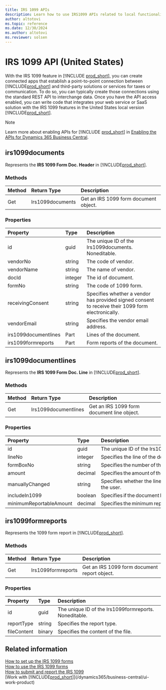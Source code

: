 ```yaml
---
title: IRS 1099 APIs
description: Learn how to use IRS1099 APIs related to local functionality in the United States version of Business Central.
author: altotovi
ms.topic: reference
ms.date: 12/30/2024
ms.author: altotovi
ms.reviewer: solsen
---
```


# IRS 1099 API (United States)

With the IRS 1099 feature in [!INCLUDE [prod_short](../includes/prod_short.md)], you can create connected apps that establish a point-to-point connection between [!INCLUDE[prod_short](../includes/prod_short.md)] and third-party solutions or services for taxes or communication. To do so, you can typically create those connections using the standard REST API to interchange data. Once you have the API access enabled, you can write code that integrates your web service or SaaS solution with the IRS 1099 features in the United States local version [!INCLUDE[prod_short](../includes/prod_short.md)].  

> [!NOTE]
> Learn more about enabling APIs for [!INCLUDE [prod_short](../includes/prod_short.md)] in [Enabling the APIs for Dynamics 365 Business Central](../api-reference/v2.0/enabling-apis-for-dynamics-nav.md).

## irs1099documents 

Represents the **IRS 1099 Form Doc. Header** in [!INCLUDE[prod_short](../includes/prod_short.md)].   

### Methods

| Method | Return Type|Description |
|:--------------------|:-----------|:-------------------------|
| Get | Irs1099documents | Get an IRS 1099 form document object. |

### Properties

| Property           | Type   |Description     |
|:-------------------|:-------|:---------------|
| id | guid | The unique ID of the Irs1099documents. Noneditable. |
| vendorNo | string | The code of vendor. |
| vendorName | string | The name of vendor. |
| docId | integer | The id of document. |
| formNo | string | The code of 1099 form. |
| receivingConsent | string | Specifies whether a vendor has provided signed consent to receive their 1099 form electronically. |
| vendorEmail | string | Specifies the vendor email address. |
| irs1099documentlines | Part | Lines of the document. |
| irs1099formreports | Part | Form reports of the document. |

## irs1099documentlines 

Represents the **IRS 1099 Form Doc. Line** in [!INCLUDE[prod_short](../includes/prod_short.md)].   

### Methods

| Method | Return Type|Description |
|:--------------------|:-----------|:-------------------------|
| Get | Irs1099documentlines | Get an IRS 1099 form document line object. |

### Properties

| Property           | Type   |Description     |
|:-------------------|:-------|:---------------|
| id | guid | The unique ID of the Irs1099documentlines. Noneditable. |
| lineNo | integer | Specifies the line of the document. |
| formBoxNo | string | Specifies the number of the 1099 form box. |
| amount | decimal | Specifies the amount of the document line. |
| manuallyChanged | string | Specifies whether the lines have been changed manually by the user. |
| includeIn1099 | boolean | Specifies if the document line should be included in the 1099. |
| minimumReportableAmount | decimal | Specifies the minimum reportable amount of the document line. |

## irs1099formreports 

Represents the 1099 form report in [!INCLUDE[prod_short](../includes/prod_short.md)].   

### Methods

| Method | Return Type|Description |
|:--------------------|:-----------|:-------------------------|
| Get | Irs1099formreports | Get an IRS 1099 form document report object. |

### Properties

| Property           | Type   |Description     |
|:-------------------|:-------|:---------------|
| id | guid | The unique ID of the Irs1099formreports. Noneditable. |
| reportType | string | Specifies the report type. |
| fileContent | binary | Specifies the content of the file. |


## Related information

[How to set up the IRS 1099 forms](/dynamics365/business-central/LocalFunctionality/UnitedStates/set-up-use-irs1099-form-v24)  
[How to use the IRS 1099 forms](/dynamics365/business-central/LocalFunctionality/UnitedStates/how-to-1099-use)  
[How to submit and report the IRS 1099](/dynamics365/business-central/LocalFunctionality/UnitedStates/set-up-use-irs1099-form-v24#to-print-report-configuration)  
[Work with [!INCLUDE[prod_short](../includes/prod_short.md)]](/dynamics365/business-central/ui-work-product)  